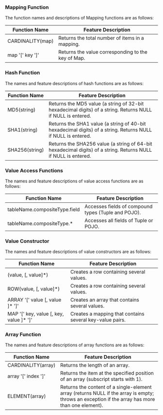 ### Mapping Function
The function names and descriptions of Mapping functions are as follows:

| Function Name | Feature Description |
| ----- | ----- |
| CARDINALITY(map)	| Returns the total number of items in a mapping. |
| map '[' key ']'	| Returns the value corresponding to the key of Map. |

### Hash Function
The names and feature descriptions of hash functions are as follows:

| Function Name | Feature Description |
| ----- | ----- |
| MD5(string)	| Returns the MD5 value (a string of 32-bit hexadecimal digits) of a string. Returns NULL if NULL is entered. |
| SHA1(string)	| Returns the SHA1 value (a string of 40-bit hexadecimal digits) of a string. Returns NULL if NULL is entered. |
| SHA256(string)	| Returns the SHA256 value (a string of 64-bit hexadecimal digits) of a string. Returns NULL if NULL is entered. |

### Value Access Functions
The names and feature descriptions of value access functions are as follows:

| Function Name | Feature Description |
| ----- | ----- |
| tableName.compositeType.field	| Accesses fields of compound types (Tuple and POJO). |
| tableName.compositeType.\*	| Accesses all fields of Tuple or POJO. |

### Value Constructor
The names and feature descriptions of value constructors are as follows:

| Function Name | Feature Description |
| ----- | ----- |
| (value, [, value]\*)	| Creates a row containing several values. |
| ROW(value, [, value]\*)	| Creates a row containing several values. |
| ARRAY '[' value [, value ]\* ']'	| Creates an array that contains several values. |
| MAP '[' key, value [, key, value ]\* ']'	| Creates a mapping that contains several key-value pairs. |

### Array Function
The names and feature descriptions of array functions are as follows:

| Function Name | Feature Description |
| ----- | ----- |
| CARDINALITY(array)	| Returns the length of an array. |
| array '[' index ']'	| Returns the item at the specified position of an array (subscript starts with 1). |
| ELEMENT(array)	| Returns the content of a single-element array (returns NULL if the array is empty; throws an exception if the array has more than one element).|

